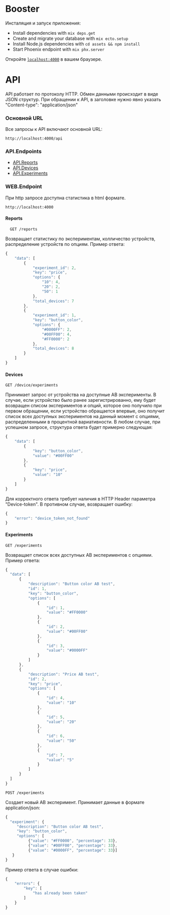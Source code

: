 # Booster

Инсталяция и запуск приложения:

  * Install dependencies with `mix deps.get`
  * Create and migrate your database with `mix ecto.setup`
  * Install Node.js dependencies with `cd assets && npm install`
  * Start Phoenix endpoint with `mix phx.server`

Откройте [`localhost:4000`](http://localhost:4000) в вашем браузере.


# API

API работает по протоколу HTTP. Обмен данными проиcходит в виде JSON структур. При обращении к API, в заголовке нужно явно указать "Content-type": "application/json"

### Основной URL
Все  запросы к API включают основной URL:
```
http://localhost:4000/api
```
### API.Endpoints

* [API.Reports](#reports)
* [API.Devices](#devices)
* [API.Experiments](#experiments)

### WEB.Endpoint
При http запросе доступна статистика в html формате.
```
http://localhost:4000
```

#### Reports
```
  GET /reports
```
Возвращает статистику по экспериментам, колличество устройств, распределение устройств по опциям. Пример ответа:
```javascript
{
    "data": [
        {
            "experiment_id": 2,
            "key": "price",
            "options": {
                "10": 4,
                "20": 2,
                "50": 1
            },
            "total_devices": 7
        },
        {
            "experiment_id": 1,
            "key": "button_color",
            "options": {
                "#0000FF": 2,
                "#00FF00": 4,
                "#FF0000": 2
            },
            "total_devices": 8
        }
    ]
}
````


#### Devices
```
GET /device/experiments
```
Принимает запрос от устройства на доступные AB эксперименты. В случае, если устройство было ранее зарегистрированно, ему будет возвращен списом экспериментов и опций, которое оно получило при первом обращении, если устройство обращается впервые, оно получит список всех доступных экспериментов на данный момент с опциями, распределенными в процентной вариативности. В любом случае, при успешном запросе, структура ответа будет примерно следующая:

```javascript
{
    "data": [
        {
            "key": "button_color",
            "value": "#00FF00"
        },
        {
            "key": "price",
            "value": "10"
        }
    ]
}
```

Для корректного ответа требует наличия в HTTP Header параметра "Device-token". В противном случае, возвращает ошибку:

```javascript
{
    "error": "device_token_not_found"
}
```


#### Experiments
```
GET /experiments
```
Возвращает список всех доступных AB экспериментов с опциями. Пример ответа:
```javascript
{
  "data": [
      {
          "description": "Button color AB test",
          "id": 1,
          "key": "button_color",
          "options": [
              {
                  "id": 1,
                  "value": "#FF0000"
              },
              {
                  "id": 2,
                  "value": "#00FF00"
              },
              {
                  "id": 3,
                  "value": "#0000FF"
              }
          ]
      },
      {
          "description": "Price AB test",
          "id": 2,
          "key": "price",
          "options": [
              {
                  "id": 4,
                  "value": "10"
              },
              {
                  "id": 5,
                  "value": "20"
              },
              {
                  "id": 6,
                  "value": "50"
              },
              {
                  "id": 7,
                  "value": "5"
              }
          ]
      }
  ]
}
```

```
POST /experiments
```
Создает новый AB эксперимент. Принимает данные в формате application/json:

```javascript
{
  "experiment": {
     "description": "Button color AB test",
     "key": "button_color",
  	 "options": [
  	 	  {"value": "#FF0000", "percentage": 33},
  	 	  {"value": "#00FF00", "percentage": 33},
  	 	  {"value": "#0000FF", "percentage": 33}]
   }
}
```

Пример ответа в случае ошибки:
```javascript
{
    "errors": {
        "key": [
            "has already been taken"
        ]
    }
}
```
